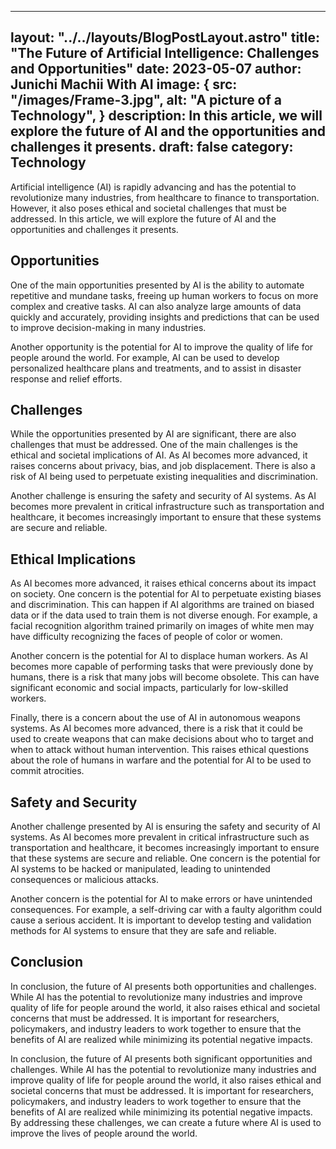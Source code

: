 

---
layout: "../../layouts/BlogPostLayout.astro"
title: "The Future of Artificial Intelligence: Challenges and Opportunities"
date: 2023-05-07
author: Junichi Machii With AI
image: {
  src: "/images/Frame-3.jpg",
  alt: "A picture of a Technology",
}
description: In this article, we will explore the future of AI and the opportunities and challenges it presents.
draft: false
category: Technology
---

Artificial intelligence (AI) is rapidly advancing and has the potential to revolutionize many industries, from healthcare to finance to transportation. However, it also poses ethical and societal challenges that must be addressed. In this article, we will explore the future of AI and the opportunities and challenges it presents.
## Opportunities


One of the main opportunities presented by AI is the ability to automate repetitive and mundane tasks, freeing up human workers to focus on more complex and creative tasks. AI can also analyze large amounts of data quickly and accurately, providing insights and predictions that can be used to improve decision-making in many industries.

Another opportunity is the potential for AI to improve the quality of life for people around the world. For example, AI can be used to develop personalized healthcare plans and treatments, and to assist in disaster response and relief efforts.

## Challenges

While the opportunities presented by AI are significant, there are also challenges that must be addressed. One of the main challenges is the ethical and societal implications of AI. As AI becomes more advanced, it raises concerns about privacy, bias, and job displacement. There is also a risk of AI being used to perpetuate existing inequalities and discrimination.

Another challenge is ensuring the safety and security of AI systems. As AI becomes more prevalent in critical infrastructure such as transportation and healthcare, it becomes increasingly important to ensure that these systems are secure and reliable.

## Ethical Implications

As AI becomes more advanced, it raises ethical concerns about its impact on society. One concern is the potential for AI to perpetuate existing biases and discrimination. This can happen if AI algorithms are trained on biased data or if the data used to train them is not diverse enough. For example, a facial recognition algorithm trained primarily on images of white men may have difficulty recognizing the faces of people of color or women.

Another concern is the potential for AI to displace human workers. As AI becomes more capable of performing tasks that were previously done by humans, there is a risk that many jobs will become obsolete. This can have significant economic and social impacts, particularly for low-skilled workers.

Finally, there is a concern about the use of AI in autonomous weapons systems. As AI becomes more advanced, there is a risk that it could be used to create weapons that can make decisions about who to target and when to attack without human intervention. This raises ethical questions about the role of humans in warfare and the potential for AI to be used to commit atrocities.

## Safety and Security

Another challenge presented by AI is ensuring the safety and security of AI systems. As AI becomes more prevalent in critical infrastructure such as transportation and healthcare, it becomes increasingly important to ensure that these systems are secure and reliable. One concern is the potential for AI systems to be hacked or manipulated, leading to unintended consequences or malicious attacks.

Another concern is the potential for AI to make errors or have unintended consequences. For example, a self-driving car with a faulty algorithm could cause a serious accident. It is important to develop testing and validation methods for AI systems to ensure that they are safe and reliable.

## Conclusion

In conclusion, the future of AI presents both opportunities and challenges. While AI has the potential to revolutionize many industries and improve quality of life for people around the world, it also raises ethical and societal concerns that must be addressed. It is important for researchers, policymakers, and industry leaders to work together to ensure that the benefits of AI are realized while minimizing its potential negative impacts.

In conclusion, the future of AI presents both significant opportunities and challenges. While AI has the potential to revolutionize many industries and improve quality of life for people around the world, it also raises ethical and societal concerns that must be addressed. It is important for researchers, policymakers, and industry leaders to work together to ensure that the benefits of AI are realized while minimizing its potential negative impacts. By addressing these challenges, we can create a future where AI is used to improve the lives of people around the world.